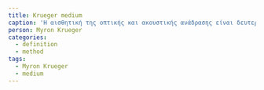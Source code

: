 ```yaml
---
title: Krueger medium 
caption: 'Η αισθητική της οπτικής και ακουστικής ανάδρασης είναι δευτερεύουσας σημασίας. Η διάδραση είναι το μέσο.' 
person: Myron Krueger 
categories:
  - definition
  - method
tags:
  - Myron Krueger 
  - medium 
---
```

